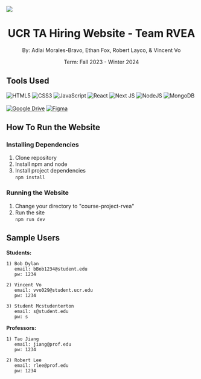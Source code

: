 <img src=https://dxbhsrqyrr690.cloudfront.net/sidearm.nextgen.sites/gohighlanders.com/images/2020/7/1/Banner.jpg></img>

<h1 align=center> UCR TA Hiring Website - Team RVEA </h1>
<p align=center> By: Adlai Morales-Bravo, Ethan Fox, Robert Layco, & Vincent Vo</p>
<p align=center> Term: Fall 2023 - Winter 2024</p>

  
## Tools Used
![HTML5](https://img.shields.io/badge/html5-%23E34F26.svg?style=for-the-badge&logo=html5&logoColor=white)
![CSS3](https://img.shields.io/badge/css3-%231572B6.svg?style=for-the-badge&logo=css3&logoColor=white)
![JavaScript](https://img.shields.io/badge/javascript-%23323330.svg?style=for-the-badge&logo=javascript&logoColor=%23F7DF1E)
![React](https://img.shields.io/badge/react-%2320232a.svg?style=for-the-badge&logo=react&logoColor=%2361DAFB)
![Next JS](https://img.shields.io/badge/Next-black?style=for-the-badge&logo=next.js&logoColor=white)
![NodeJS](https://img.shields.io/badge/node.js-6DA55F?style=for-the-badge&logo=node.js&logoColor=white)
![MongoDB](https://img.shields.io/badge/MongoDB-%234ea94b.svg?style=for-the-badge&logo=mongodb&logoColor=white)
<br><br>
[![Google Drive](https://img.shields.io/badge/Google%20Drive-4285F4?style=for-the-badge&logo=googledrive&logoColor=white)](https://drive.google.com/drive/folders/1_vLaAtC2UnorBilMKeAedQGZ_di_OFqf?usp=sharing)
[![Figma](https://img.shields.io/badge/figma-%23F24E1E.svg?style=for-the-badge&logo=figma&logoColor=white)](https://www.figma.com/file/7cnnIOSiFnuVl9qQrCQEpT/Mock-Web-Design?type=design&node-id=1-4&mode=design)


## How To Run the Website  
### Installing Dependencies
1) Clone repository
2) Install npm and node
3) Install project dependencies  
   `npm install` 


### Running the Website
1) Change your directory to "course-project-rvea"
2) Run the site  
   `npm run dev`

## Sample Users
**Students:**
```
1) Bob Dylan  
   email: bBob1234@student.edu  
   pw: 1234
```
```
2) Vincent Vo  
   email: vvo029@student.ucr.edu  
   pw: 1234
```
```
3) Student Mcstudenterton  
   email: s@student.edu  
   pw: s
```

**Professors:**
```
1) Tao Jiang  
   email: jiang@prof.edu  
   pw: 1234  
```
```
2) Robert Lee  
   email: rlee@prof.edu  
   pw: 1234
```
